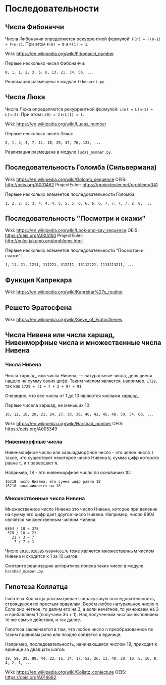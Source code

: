 # Последовательности

## Числа Фибоначчи

Числа Фибоначчи определяются рекуррентной формулой: ```F(n) = F(n-1) + F(n-2)```.
При этом ```F(0) = 0``` и ```F(1) = 1```.

Wiki: https://en.wikipedia.org/wiki/Fibonacci_number

Первые несколько чисел Фибоначчи:

```0, 1, 1, 2, 3, 5, 8, 13, 21, 34, 55, ...```

Реализация размещена в модуле ```fibonacci.py```.

## Числа Люка

Числа Люка определяются рекуррентной формулой: ```L(n) = L(n-1) + L(n-2)```.
При этом ```L(0) = 2``` и ```L(1) = 1```.

Wiki: https://en.wikipedia.org/wiki/Lucas_number

Первые несколько чисел Люка:

```2, 1, 3, 4, 7, 11, 18, 29, 47, 76, 123, ...```

Реализация размещена в модуле ```lucas_number.py```.

## Последовательность Голомба (Сильвермана)

Wiki: https://en.wikipedia.org/wiki/Golomb_sequence
OEIS: http://oeis.org/A001462
ProjectEuler: https://projecteuler.net/problem=341

Первые несколько элементов последовательности Голомба:

```1, 2, 2, 3, 3, 4, 4, 4, 5, 5, 5, 6, 6, 6, 6, 7, 7, 7, 7, 8, 8, ...```

## Последовательность "Посмотри и скажи"

Wiki: https://en.wikipedia.org/wiki/Look-and-say_sequence
OEIS: https://oeis.org/A005150
ProjectEuler: http://euler.jakumo.org/problems.html

Первые несколько элементов последовательности "Посмотри и скажи":

```1, 11, 21, 1211, 111221, 312211, 13112221, 1113213211, ...```

## Функция Капрекара

Wiki: https://en.wikipedia.org/wiki/Kaprekar%27s_routine


## Решето Эратосфена

Wiki: https://en.wikipedia.org/wiki/Sieve_of_Eratosthenes

## Числа Нивена или числа харшад, Нивенморфные числа и множественные числа Нивена

### Числа Нивена

Числа харшад, или числа Нивена, — натуральные числа, делящиеся нацело на
сумму своих цифр. Таким числом является, например, `1729`, так как
`1729 = (1 + 7 + 2 + 9) × 91`.

Очевидно, что все числа от 1 до 10 являются числами харшад.

Первые чисела харшад, не меньших 10:

```10, 12, 18, 20, 21, 24, 27, 30, 36, 40, 42, 45, 48, 50, 54, 60, ...```

Wiki: https://en.wikipedia.org/wiki/Harshad_number
OEIS: https://oeis.org/A005349

### Нивенморфные числа

Нивенморфное число или харшадморфное число - это целое число `t` такое,
что существует некоторое число Нивена `N`, сумма цифр которого равна `t`,
и `t` завершает `N`.

Например, 18 - это нивенморфное число по основанию 10:

```
16218 число Нивена, его сумма цифр равна 18
16218 заканчивается на 18
```

### Множественные числа Нивена

Множественное число Нивена это число Нивена, которое при делении на
сумму его цифр дает другое число Нивена. Например, число 6804 является
множественным числом Нивена:

```
6804 / 18 = 378
 378 / 18 = 21
   21 / 3 = 7
    7 / 7 = 1
```

Число `2016502858579884466176` тоже является множественным числом Нивена
и сходится к 1 за 12 шагов.

Смотрите реализацию алгоритмов поиска таких чисел в модуле
```harshad_number.py```.

## Гипотеза Коллатца

Гипотеза Коллатца рассматривает сиракузскую последовательность,
строящуюся по простым правилам. Берём любое натуральное число n.
Если оно чётное, то делим его на 2, а если нечётное, то умножаем на 3
и прибавляем 1 (получаем 3n + 1). Над полученным числом выполняем те же
самые действия, и так далее.

Гипотеза заключается в том, что любое число n преобразованное по таким
правилам рано или поздно сойдется к единице.

Например, последовательность, начинающаяся числом 19, приходит к единице
за двадцать шагов:

```19, 58, 29, 88, 44, 22, 11, 34, 17, 52, 26, 13, 40, 20, 10, 5, 16, 8, 4, 2, 1, ...```

Wiki: https://en.wikipedia.org/wiki/Collatz_conjecture
OEIS: https://oeis.org/A014682
